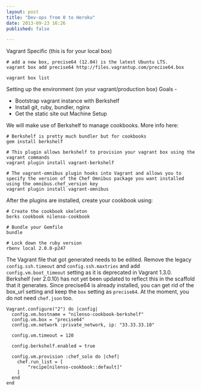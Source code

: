 ```yaml
---
layout: post
title: "Dev-ops from 0 to Heroku"
date: 2013-09-23 16:26
published: false

---
```


Vagrant Specific (this is for your local box)

```
# add a new box, precise64 (12.04) is the latest Ubuntu LTS.
vagrant box add precise64 http://files.vagrantup.com/precise64.box

vagrant box list

```

Setting up the environment (on your vagrant/production box)
Goals -

- Bootstrap vagrant instance with Berkshelf
-  Install git, ruby, bundler, nginx
-  Get the static site out
Machine Setup

We will make use of Berkshelf to manage cookbooks. More info here:

```
# Berkshelf is pretty much bundler but for cookbooks
gem install berkshelf

# This plugin allows berkshelf to provision your vagrant box using the vagrant commands
vagrant plugin install vagrant-berkshelf

# The vagrant-omnibus plugin hooks into Vagrant and allows you to specify the version of the Chef Omnibus package you want installed using the omnibus.chef_version key
vagrant plugin install vagrant-omnibus
```

After the plugins are installed, create your cookbook using:

```
# Create the cookbook skeleton
berks cookbook nilenso-cookbook

# Bundle your Gemfile
bundle

# Lock down the ruby version
rbenv local 2.0.0-p247
```

The Vagrant file that got generated needs to be edited. Remove the legacy `config.ssh.timeout` and `config.ssh.maxtries` and add `config.vm.boot_timeout` setting as it is deprecated in Vagrant 1.3.0. Berkshelf (ver 2.0.10) has not yet been updated to reflect this in the scaffold that it generates. Since precise64 is already installed, you can get rid of the box_url setting and keep the `box` setting as `precise64`. At the moment, you do not need `chef.json` too.

```
Vagrant.configure("2") do |config|
  config.vm.hostname = "nilenso-cookbook-berkshelf"
  config.vm.box = "precise64"
  config.vm.network :private_network, ip: "33.33.33.10"

  config.vm.timeout = 120

  config.berkshelf.enabled = true

  config.vm.provision :chef_solo do |chef|
    chef.run_list = [
        "recipe[nilenso-cookbook::default]"
    ]
  end
end

```